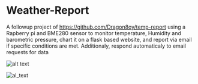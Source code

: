 # Weather-Report
A followup project of https://github.com/Dragon8oy/temp-report using a Rapberry pi and BME280 sensor to monitor temperature, Humidity and barometric pressure, chart it on a flask based website, and report via email if specific conditions are met. Additionaly, respond automaticaly to email requests for data 

![alt text](https://ihayhurst.github.io/TurgidLemonMeander/graph.png)

![al_text](https://ihayhurst@github.io/TurgidLemonMeander/BMP280-fritzing.png)
